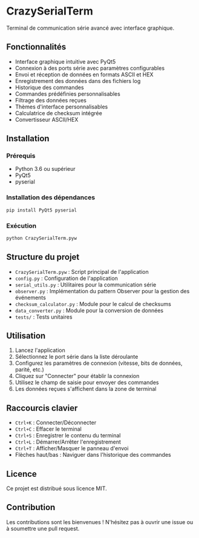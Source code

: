 # CrazySerialTerm

Terminal de communication série avancé avec interface graphique.

## Fonctionnalités

- Interface graphique intuitive avec PyQt5
- Connexion à des ports série avec paramètres configurables
- Envoi et réception de données en formats ASCII et HEX
- Enregistrement des données dans des fichiers log
- Historique des commandes
- Commandes prédéfinies personnalisables
- Filtrage des données reçues
- Thèmes d'interface personnalisables
- Calculatrice de checksum intégrée
- Convertisseur ASCII/HEX

## Installation

### Prérequis

- Python 3.6 ou supérieur
- PyQt5
- pyserial

### Installation des dépendances

```bash
pip install PyQt5 pyserial
```

### Exécution

```bash
python CrazySerialTerm.pyw
```

## Structure du projet

- `CrazySerialTerm.pyw` : Script principal de l'application
- `config.py` : Configuration de l'application
- `serial_utils.py` : Utilitaires pour la communication série
- `observer.py` : Implémentation du pattern Observer pour la gestion des événements
- `checksum_calculator.py` : Module pour le calcul de checksums
- `data_converter.py` : Module pour la conversion de données
- `tests/` : Tests unitaires

## Utilisation

1. Lancez l'application
2. Sélectionnez le port série dans la liste déroulante
3. Configurez les paramètres de connexion (vitesse, bits de données, parité, etc.)
4. Cliquez sur "Connecter" pour établir la connexion
5. Utilisez le champ de saisie pour envoyer des commandes
6. Les données reçues s'affichent dans la zone de terminal

## Raccourcis clavier

- `Ctrl+K` : Connecter/Déconnecter
- `Ctrl+C` : Effacer le terminal
- `Ctrl+S` : Enregistrer le contenu du terminal
- `Ctrl+L` : Démarrer/Arrêter l'enregistrement
- `Ctrl+T` : Afficher/Masquer le panneau d'envoi
- Flèches haut/bas : Naviguer dans l'historique des commandes

## Licence

Ce projet est distribué sous licence MIT.

## Contribution

Les contributions sont les bienvenues ! N'hésitez pas à ouvrir une issue ou à soumettre une pull request.